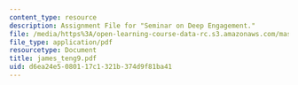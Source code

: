 ```yaml
---
content_type: resource
description: Assignment File for "Seminar on Deep Engagement."
file: /media/https%3A/open-learning-course-data-rc.s3.amazonaws.com/mas-961-seminar-on-deep-engagement-fall-2004/d6ea24e5080117c1321b374d9f81ba41_james_teng9.pdf
file_type: application/pdf
resourcetype: Document
title: james_teng9.pdf
uid: d6ea24e5-0801-17c1-321b-374d9f81ba41
---
```

